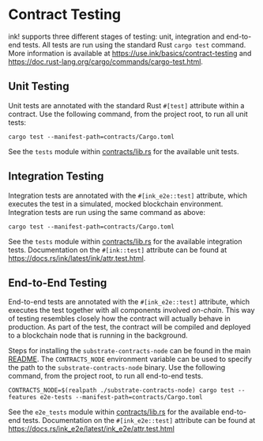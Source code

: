 # Contract Testing
ink! supports three different stages of testing: unit, integration and end-to-end tests. All tests are run using the 
standard Rust `cargo test` command. More information is available at https://use.ink/basics/contract-testing and
https://doc.rust-lang.org/cargo/commands/cargo-test.html.

## Unit Testing
Unit tests are annotated with the standard Rust `#[test]` attribute within a contract. Use the following command, from 
the project root, to run all unit tests:

```shell
cargo test --manifest-path=contracts/Cargo.toml 
```
See the `tests` module within [contracts/lib.rs](../contracts/lib.rs) for the available unit tests.

## Integration Testing
Integration tests are annotated with the `#[ink_e2e::test]` attribute, which executes the test in a simulated, mocked 
blockchain environment. Integration tests are run using the same command as above:

```shell
cargo test --manifest-path=contracts/Cargo.toml 
```

See the `tests` module within [contracts/lib.rs](../contracts/lib.rs) for the available integration tests.
Documentation on the `#[ink::test]` attribute can be found at https://docs.rs/ink/latest/ink/attr.test.html.

## End-to-End Testing
End-to-end tests are annotated with the `#[ink_e2e::test]` attribute, which executes the test together with all components 
involved _on-chain_. This way of testing resembles closely how the contract will actually behave in production.
As part of the test, the contract will be compiled and deployed to a blockchain node that is running in the background.

Steps for installing the `substrate-contracts-node` can be found in the main [README](../README.md).
The `CONTRACTS_NODE` environment variable can be used to specify the path to the `substrate-contracts-node` binary.
Use the following command, from the project root, to run all end-to-end tests.

```shell
CONTRACTS_NODE=$(realpath ./substrate-contracts-node) cargo test --features e2e-tests --manifest-path=contracts/Cargo.toml 
```

See the `e2e_tests` module within [contracts/lib.rs](../contracts/lib.rs) for the available end-to-end tests.
Documentation on the `#[ink_e2e::test]` attribute can be found at https://docs.rs/ink_e2e/latest/ink_e2e/attr.test.html